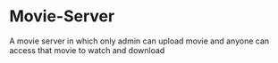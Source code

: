 # Movie-Server
A movie server in which only admin can upload movie and anyone can access that movie to watch and download
